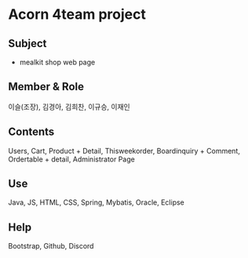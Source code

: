 # Acorn 4team project

## Subject
- mealkit shop web page

## Member & Role
이슬(조장),
김경아,
김희찬,
이규승,
이재인

## Contents
Users, Cart, Product + Detail, Thisweekorder, Boardinquiry + Comment, Ordertable + detail, Administrator Page

## Use
Java, JS, HTML, CSS, Spring, Mybatis, Oracle, Eclipse

## Help
Bootstrap, Github, Discord
